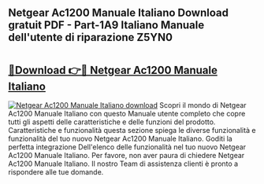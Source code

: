 ## Netgear Ac1200 Manuale Italiano Download gratuit PDF - Part-1A9 Italiano Manuale dell'utente di riparazione Z5YN0

# <h2><a href="http://dfa9xo.blite.top/?on=Netgear+Ac1200+Manuale+Italiano">🔗Download 👉🔴 Netgear Ac1200 Manuale Italiano</a></h2>

[![Netgear Ac1200 Manuale Italiano download](https://i.imgur.com/lujVjoI.png)](http://dfa9xo.blite.top/?on=Netgear+Ac1200+Manuale+Italiano)
Scopri il mondo di Netgear Ac1200 Manuale Italiano con questo Manuale utente completo che copre tutti gli aspetti delle caratteristiche e delle funzioni del prodotto. Caratteristiche e funzionalità questa sezione spiega le diverse funzionalità e funzionalità del tuo nuovo Netgear Ac1200 Manuale Italiano. Goditi la perfetta integrazione Dell'elenco delle funzionalità nel tuo nuovo Netgear Ac1200 Manuale Italiano. Per favore, non aver paura di chiedere Netgear Ac1200 Manuale Italiano. Il nostro Team di assistenza clienti è pronto a rispondere alle tue domande.
